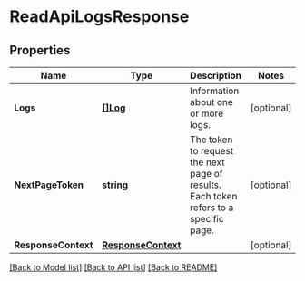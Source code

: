 # ReadApiLogsResponse

## Properties

Name | Type | Description | Notes
------------ | ------------- | ------------- | -------------
**Logs** | [**[]Log**](Log.md) | Information about one or more logs. | [optional] 
**NextPageToken** | **string** | The token to request the next page of results. Each token refers to a specific page. | [optional] 
**ResponseContext** | [**ResponseContext**](ResponseContext.md) |  | [optional] 

[[Back to Model list]](../README.md#documentation-for-models) [[Back to API list]](../README.md#documentation-for-api-endpoints) [[Back to README]](../README.md)


